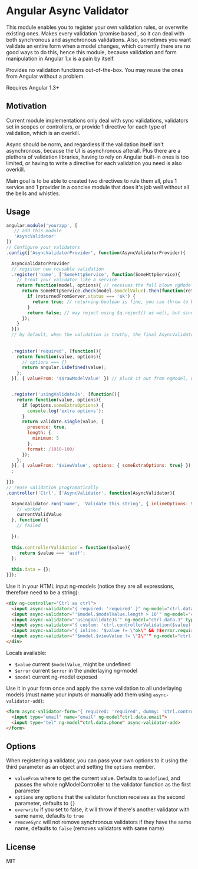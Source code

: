 Angular Async Validator
=====

This module enables you to register your own validation rules, or overwrite existing ones. Makes every validation 'promise based', so it can deal with both synchronous  and asynchronous validations. Also, sometimes you want validate an entire form when a model changes, which currently there are no good ways to do this, hence this module, because 
validation and form manipulation in Angular 1.x is a pain by itself.  

Provides no validation functions out-of-the-box. You may reuse the ones from Angular without a problem. 

Requires Angular 1.3+

## Motivation

Current module implementations only deal with sync validations, validators set in scopes or controllers, 
or provide 1 directive for each type of validation, which is an overkill. 

Async should be norm, and regardless if the validation itself isn't asynchronous, because the UI is asynchronous afterall. Plus there are a plethora of validation libraries, having to rely on Angular built-in ones is too limited, or having to write a directive for each validation you need is also overkill.

Main goal is to be able to created two directives to rule them all, plus 1 service and 1 provider in a concise 
module that does it's job well without all the bells and whistles.

## Usage

```js
angular.module('yourapp', [
   // add this module
   'AsyncValidator'
])
// Configure your validators
.config(['AsyncValidatorProvider', function(AsyncValidatorProvider){

  AsyncValidatorProvider
  // register new reusable validation
  .register('name', ['SomeHttpService', function(SomeHttpService){
    // treat your validator like a service
    return function(model, options){ // receives the full blown ngModelController
      return SomeHttpService.check(model.$modelValue).then(function(returnedFromServer){
        if (returnedFromServer.status === 'ok') {
          return true; // returning boolean is fine, you can throw to break the validation
        }
        return false; // may reject using $q.reject() as well, but since false will forcefully reject the validation
      });
    }
  }])
  // by default, when the validation is truthy, the final AsyncValidator.run() call will have the ngModel.$modelValue
  
  
  .register('required', [function(){
    return function(value, options){
      // options === {}
      return angular.isDefined(value);
    };
  }], { valueFrom: '$$rawModelValue' }) // pluck it out from ngModel, using $$rawModelValue instead of $modelValue, because $modelValue might only be defined after required validation is actually called


  .register('usingValidateJs', [function(){
    return function(value, options){
      if (options.someExtraOptions) {
        console.log('extra options');
      }
      return validate.single(value, {
        presence: true,
        length: {
          minimum: 5
        },
        format: /1910-100/
      });
    };
  }], { valueFrom: '$viewValue', options: { someExtraOptions: true} });
  ;
  
}])
// reuse validation programatically
.controller('Ctrl', ['AsyncValidator', function(AsyncValidator){

  AsyncValidator.run('name', 'Validate this string', { inlineOptions: true }).then(function(currentValidValue){
    // worked
    currentValidValue
  }, function(){
    // failed
    
  });
  
  this.controllerValidation = function($value){
     return $value === 'asdf';
  };
  
  this.data = {};
}]);
```

Use it in your HTML input ng-models (notice they are all expressions, therefore need to be a string):

```html
<div ng-controller="Ctrl as ctrl">
  <input async-validator="{ required: 'required' }" ng-model="ctrl.data.1" type="text">
  <input async-validator="'$model.$modelValue.length > 10'" ng-model="ctrl.data.2" type="text">
  <input async-validator="'usingValidateJs'" ng-model="ctrl.data.3" type="text">
  <input async-validator="{ custom: 'ctrl.controllerValidation($value)' }" ng-model="ctrl.data.4" type="text">
  <input async-validator="{ inline: '$value != \"ok\" && !$error.required' }" ng-model="ctrl.data.5" type="text" >
  <input async-validator="'$model.$viewValue != \"2\"'" ng-model="ctrl.data.6" type="text">
</div>
```

Locals available:

* `$value` current `$modelValue`, might be undefined
* `$error` current `$error` in the underlaying ng-model
* `$model` current ng-model exposed

Use it in your form once and apply the same validation to all underlaying models (must name your inputs or manually add them using `async-validator-add`):

```html
<form async-validator-form="{ required: 'required', dummy: 'ctrl.controllerValidation($value)' }">
  <input type="email" name="email" ng-model"ctrl.data.email">
  <input type="tel" ng-model"ctrl.data.phone" async-validator-add>
</form>
```

## Options

When registering a validator, you can pass your own options to it using the third parameter as an object and setting the `options` member. 

* `valueFrom` where to get the current value. Defaults to `undefined`, and passes the whole ngModelController to the validator function as the first parameter
* `options` any options that the validator function receives as the second parameter, defaults to `{}`
* `overwrite` if you set to false, it will throw if there's another validator with same name, defaults to `true`
* `removeSync` will not remove synchronous validators if they have the same name, defaults to `false` (removes validators with same name)

## License

MIT
